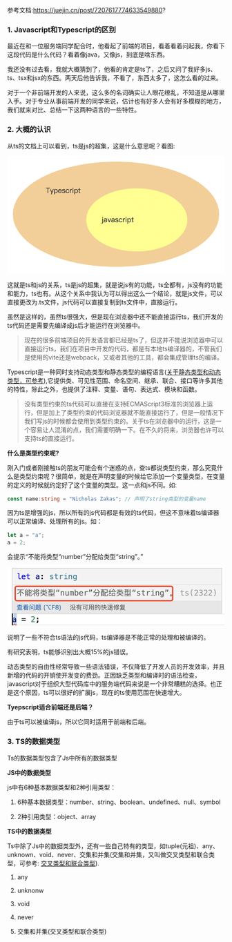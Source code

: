 参考文档:https://juejin.cn/post/7207617774633549880?
### 1. Javascript和Typescript的区别

最近在和一位服务端同学配合时，他看起了前端的项目，看着看着问起我，你看下这段代码是什么代码？看着像java，又像js，到底是啥东西。

我还没有过去看，我就大概猜到了，他看的肯定是ts了，之后又问了我好多js、ts、tsx和jsx的东西。两天后他告诉我，不看了，东西太多了，这怎么看的过来。

对于一个非前端开发的人来说，这么多的名词确实让人眼花缭乱，不知道是从哪里入手。对于专业从事前端开发的同学来说，估计也有好多人会有好多模糊的地方，我们就来对比、总结一下这两种语言的一些特性。

### 2. 大概的认识

从ts的文档上可以看到，ts是js的超集，这是什么意思呢？看图:

![Typescript与Javascript的关系](./images/i53.png)

这就是ts和js的关系，ts是js的超集，就是说js有的功能，ts全都有，js没有的功能和能力，ts也有。从这个关系中我认为可以得出这么一个结论，就是js文件，可以直接更改为.ts文件，js代码可以直接复制到ts文件中，直接运行。

虽然是这样的，虽然ts很强大，但是现在浏览器中还不能直接运行ts，我们开发的ts代码还是需要先编译成js后才能运行在浏览器中。

> 现在的很多前端项目的开发语言都已经是ts了，但这并不能说浏览器中可以直接运行ts，我们在项目中开发的代码，都是有本地ts编译器的，不管我们是使用的vite还是webpack，又或者其他的工具，都会集成管理ts的编译。

Typescript是一种同时支持动态类型和静态类型的编程语言([关于静态类型和动态类型，可参考](../%E5%89%8D%E7%AB%AF%E5%9F%BA%E7%A1%80/%E9%9D%99%E6%80%81%E7%B1%BB%E5%9E%8B%E5%92%8C%E5%8A%A8%E6%80%81%E7%B1%BB%E5%9E%8B.md)),它提供类、可见性范围、命名空间、继承、联合、接口等许多其他的特性，除此之外，也提供了注释、变量、语句、表达式、模块和函数。

> 没有类型约束的ts代码可以直接在支持ECMAScript3标准的浏览器上运行，但是加上了类型约束的代码浏览器就不能直接运行了，但是一般情况下我们写js的时候都会使用到类型约束的。关于ts在浏览器中的运行，这是一个容易让人混淆的点，我们需要明确一下。在不久的将来，浏览器也许可以支持ts的直接运行。

**什么是类型约束呢?**

刚入门或者刚接触ts的朋友可能会有个迷惑的点，查ts都说类型约束，那么究竟什么是类型约束呢？很简单，就是在声明变量的时候给它添加一个变量类型，在变量的定义的时候就约定好了这个变量的类型。这一点和js不同。如:

```ts
const name:string = "Nicholas Zakas"; // 声明了string类型的变量name
```

因为ts是增强的js，所以所有的js代码都是有效的ts代码，但这不意味着ts编译器可以正常编译、处理所有的js。如：

```ts
let a = "a";
a = 2;
```

会提示“不能将类型“number”分配给类型“string”。”

![ts不是能编译、处理所有的js](./images/i54.png)

说明了一些不符合ts语法的js代码，ts编译器是不能正常的处理和被编译的。

有研究表明，ts能够识别出大概15%的js错误。

动态类型的自由性经常导致一些语法错误，不仅降低了开发人员的开发效率，并且新增的代码的开销使开发变的费劲。正因缺乏类型和编译时的语法检查，javascript对于组织大型代码库中的服务端代码来说是一个非常糟糕的选择。也正是这个原因，ts可以很好的扩展js，现在的ts使用范围在快速增大。

**Tyepscript适合前端还是后端？**

由于ts可以被编译js，所以它同时适用于前端和后端。

### 3. TS的数据类型

Ts的数据类型包含了Js中所有的数据类型

**JS中的数据类型**

js中有6种基本数据类型和2种引用类型：

1. 6种基本数据类型：number、string、boolean、undefined、null、symbol

2. 2种引用类型：object、array

**TS中的数据类型**

Ts中除了Js中的数据类型外，还有一些自己特有的类型，如tuple(元祖)、any、unknown、void、never、交集和并集(交集和并集，又叫做交叉类型和联合类型，可参考: [交叉类型和联合类型](./ts%E4%B8%AD%E7%9A%84%E4%BA%A4%E5%8F%89%E7%B1%BB%E5%9E%8B%E5%92%8C%E8%81%94%E5%90%88%E7%B1%BB%E5%9E%8B.md)).

1. any



2. unknonw

3. void

4. never

5. 交集和并集(交叉类型和联合类型)